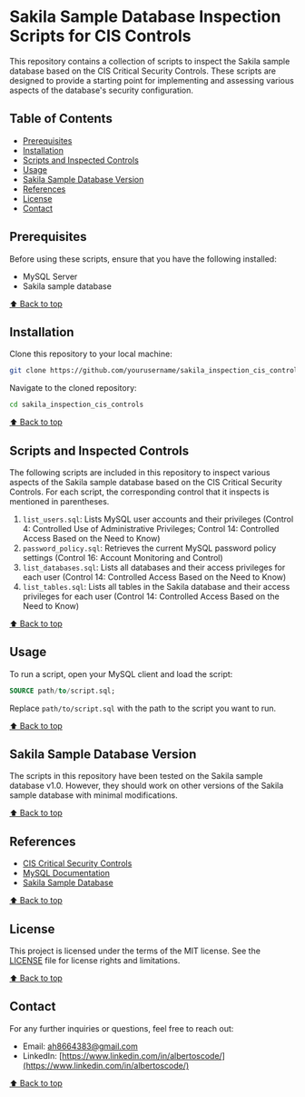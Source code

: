 # Sakila Sample Database Inspection Scripts for CIS Controls

This repository contains a collection of scripts to inspect the Sakila sample database based on the CIS Critical Security Controls. These scripts are designed to provide a starting point for implementing and assessing various aspects of the database's security configuration.

## Table of Contents

- [Prerequisites](#prerequisites)
- [Installation](#installation)
- [Scripts and Inspected Controls](#scripts-and-inspected-controls)
- [Usage](#usage)
- [Sakila Sample Database Version](#sakila-sample-database-version)
- [References](#references)
- [License](#license)
- [Contact](#contact)

## Prerequisites

Before using these scripts, ensure that you have the following installed:

- MySQL Server
- Sakila sample database

[⬆️ Back to top](#sakila-sample-database-inspection-scripts-for-cis-controls)

## Installation

Clone this repository to your local machine:

```bash
git clone https://github.com/yourusername/sakila_inspection_cis_controls.git
```

Navigate to the cloned repository:

```bash
cd sakila_inspection_cis_controls
```

[⬆️ Back to top](#sakila-sample-database-inspection-scripts-for-cis-controls)

## Scripts and Inspected Controls

The following scripts are included in this repository to inspect various aspects of the Sakila sample database based on the CIS Critical Security Controls. For each script, the corresponding control that it inspects is mentioned in parentheses.

1. `list_users.sql`: Lists MySQL user accounts and their privileges (Control 4: Controlled Use of Administrative Privileges; Control 14: Controlled Access Based on the Need to Know)
2. `password_policy.sql`: Retrieves the current MySQL password policy settings (Control 16: Account Monitoring and Control)
3. `list_databases.sql`: Lists all databases and their access privileges for each user (Control 14: Controlled Access Based on the Need to Know)
4. `list_tables.sql`: Lists all tables in the Sakila database and their access privileges for each user (Control 14: Controlled Access Based on the Need to Know)

[⬆️ Back to top](#sakila-sample-database-inspection-scripts-for-cis-controls)

## Usage

To run a script, open your MySQL client and load the script:

```sql
SOURCE path/to/script.sql;
```

Replace `path/to/script.sql` with the path to the script you want to run.

[⬆️ Back to top](#sakila-sample-database-inspection-scripts-for-cis-controls)

## Sakila Sample Database Version

The scripts in this repository have been tested on the Sakila sample database v1.0. However, they should work on other versions of the Sakila sample database with minimal modifications.

[⬆️ Back to top](#sakila-sample-database-inspection-scripts-for-cis-controls)

## References

- [CIS Critical Security Controls](https://www.cisecurity.org/controls/cis-controls-list/)
- [MySQL Documentation](https://dev.mysql.com/doc/)
- [Sakila Sample Database](https://dev.mysql.com/doc/sakila/en/)

[⬆️ Back to top](#sakila-sample-database-inspection-scripts-for-cis-controls)

## License

This project is licensed under the terms of the MIT license. See the [LICENSE](License.txt) file for license rights and limitations.

[⬆️ Back to top](#sakila-sample-database-inspection-scripts-for-cis-controls)

## Contact

For any further inquiries or questions, feel free to reach out:

- Email: [ah8664383@gmail.com](ah8664383@gmail.com)
- LinkedIn: [https://www.linkedin.com/in/albertoscode/](https://www.linkedin.com/in/albertoscode/)

[⬆️ Back to top](#sakila-sample-database-inspection-scripts-for-cis-controls)